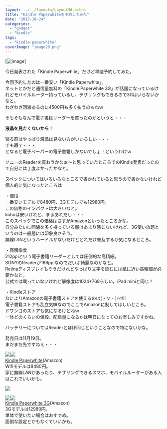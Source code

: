 ```yaml
---
layout: ../../layouts/LayoutMd.astro
title: "Kindle Paperwhiteを予約してみた"
date: "2012-10-24"
categories: 
  - "gadget"
  - "kindle"
tags: 
  - "kindle-paperwhite"
coverImage: "image20.png"
---
```


[![image](/archive/images/image_thumb20.png "image")]

今日発表された「Kindle Paperwhite」だけど早速予約してみた。

今回予約したのは一番安い「Kindle Paperwhite」。  
ネットとかだと通信量無料の「Kindle Paperwhite 3G」が話題になっているけれどモバイルルーター持っているし、テザリングもできるので3Gはいらないかなと。  
わざわざ回線あるのに4500円も多く払うのもねｗ

そもそもなんで電子書籍リーダーを買ったのかというと・・・

**液晶を見たくないから！**

寝る前はやっぱり液晶は見ない方がいいらしい・・・  
でも暇ェ・・・  
となると電子ペーパーの電子書籍しかないでしょ！というわけｗ

ソニーのReaderを買おうかなぁ～と思っていたところでのKindle発表だったので自分には丁度よかったかなと。

スペックについてはいろいろなところで書かれていると思うので書かないけれど個人的に気になったところは

・値段  
一番安いモデルで8480円、3Gモデルでも12980円。  
この価格のインパクトは大きいなと。  
koboは安いけれど、まぁあれだし・・・  
このスペックでこの価格はさすがAmazonといったところかな。  
自分みたいに回線を多く持っている層はあまり感じないけれど、3G使い放題というのは一般層には印象良さそう。  
無線LANというハードルがないだけどどれだけ普及するか気になるところ。

・高解像度  
212ppiという電子書籍リーダーとしては圧倒的な高精細。  
SONYのReaderが166ppiなのでだいぶ綺麗なのかなと。  
Retinaディスプレイもそうだけれどやっぱり文字を読むには紙に近い高精細が必要かなと。  
公式では載っていないけれど解像度は1024\*768らしい。iPad miniと同じ！

・Kindleストア  
なによりAmazonの電子書籍ストアを使えるのは(・∀・)ｲｲﾈ!!  
電子書籍ストアも乱立気味なのでここでAmazonに制してほしいところ。  
ドワンゴのストアも気になるけどねｗ  
一体どのくらいの値段、配信量になるかは明日になってのお楽しみですかね。

バッテリーについてはReaderとほぼ同じということなので特にないかな。

発売日は11月19日。  
まだまだ先ですねぇ・・・

[![](http://ws.assoc-amazon.jp/widgets/q?_encoding=UTF8&ASIN=B007OZO03M&Format=_SL160_&ID=AsinImage&MarketPlace=JP&ServiceVersion=20070822&WS=1&tag=mizuka123-22)](http://www.amazon.co.jp/gp/product/B007OZO03M/ref=as_li_ss_il?ie=UTF8&camp=247&creative=7399&creativeASIN=B007OZO03M&linkCode=as2&tag=mizuka123-22)![](http://www.assoc-amazon.jp/e/ir?t=mizuka123-22&l=as2&o=9&a=B007OZO03M) [  
Kindle Paperwhite](http://www.amazon.co.jp/gp/product/B007OZO03M/ref=as_li_ss_tl?ie=UTF8&camp=247&creative=7399&creativeASIN=B007OZO03M&linkCode=as2&tag=mizuka123-22)(Amazon)  
Wifiモデルは8480円。  
家に無線LANがあったり、テザリングできるスマホ、モバイルルーターがある人はこれでいいかも。

![](http://www.assoc-amazon.jp/e/ir?t=mizuka123-22&l=as2&o=9&a=B007OZO03M)

[![](http://ws.assoc-amazon.jp/widgets/q?_encoding=UTF8&ASIN=B007OZNYMU&Format=_SL160_&ID=AsinImage&MarketPlace=JP&ServiceVersion=20070822&WS=1&tag=mizuka123-22)](http://www.amazon.co.jp/gp/product/B007OZNYMU/ref=as_li_ss_il?ie=UTF8&camp=247&creative=7399&creativeASIN=B007OZNYMU&linkCode=as2&tag=mizuka123-22)![](http://www.assoc-amazon.jp/e/ir?t=mizuka123-22&l=as2&o=9&a=B007OZNYMU)  
[Kindle Paperwhite 3G](http://www.amazon.co.jp/gp/product/B007OZNYMU/ref=as_li_ss_tl?ie=UTF8&camp=247&creative=7399&creativeASIN=B007OZNYMU&linkCode=as2&tag=mizuka123-22)(Amazon)  
3Gモデルは12980円。  
単体で使いたい場合はおすすめ。  
面倒な設定とかもなくていいかも。
